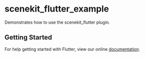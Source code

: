# scenekit_flutter_example

Demonstrates how to use the scenekit_flutter plugin.

## Getting Started

For help getting started with Flutter, view our online
[documentation](https://flutter.io/).

